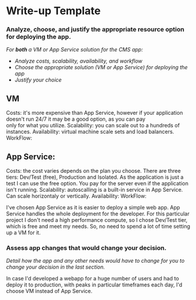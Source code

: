 # Write-up Template

### Analyze, choose, and justify the appropriate resource option for deploying the app.

*For **both** a VM or App Service solution for the CMS app:*
- *Analyze costs, scalability, availability, and workflow*
- *Choose the appropriate solution (VM or App Service) for deploying the app*
- *Justify your choice*

VM
---
  Costs: it's more expensive than App Service, however if your application doesn't run 24/7 it may be a good option, as you can pay   
         only for what you utilize.
  Scalability: you can scale out to a hundreds of instances.
  Availability: virtual machine scale sets and load balancers.
  WorkFlow:
  
App Service:   
------------
  Costs: the cost varies depends on the plan you choose. There are three tiers: Dev/Test (free), Production and Isolated.
         As the application is just a test I can use the free option. You pay for the server even if the application isn't running.
  Scalability:  autoscalling is a built-in service in App Service. Can scale horizontaly or vertically.
  Availability: 
  WorkFlow:
  
  
I've chosen App Service as it is easier to deploy a simple web app. App Service handles the whole deployment for the developer. 
  For this particular project I don't need a high performance compute, so I chose Dev/Test tier, which is free and meet my needs.
  So, no need to spend a lot of time setting up a VM for it.
  

### Assess app changes that would change your decision.

*Detail how the app and any other needs would have to change for you to change your decision in the last section.* 

In case I'd developed a webapp for a huge number of users and had to deploy it to production, 
  with peaks in particular timeframes each day, I'd choose VM instead of App Service.